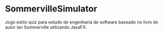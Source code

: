 # SommervilleSimulator
Jogo estilo quiz para estudo de engenharia de software baseado no livro do autor Ian Sommerville utilizando JavaFX.
